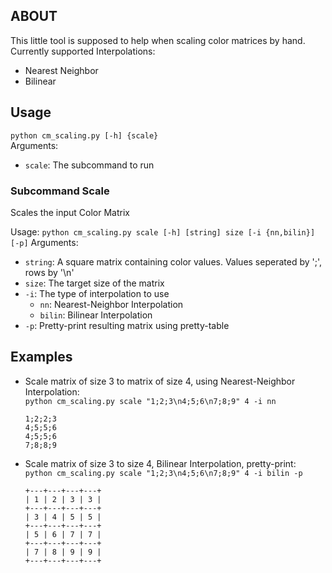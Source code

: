 ## ABOUT
This little tool is supposed to help when scaling color matrices by hand.<br>
Currently supported Interpolations:
- Nearest Neighbor
- Bilinear

## Usage
`python cm_scaling.py [-h] {scale}`<br>
Arguments:
- `scale`: The subcommand to run

### Subcommand Scale
Scales the input Color Matrix

Usage: `python cm_scaling.py scale [-h] [string] size [-i {nn,bilin}] [-p]`
Arguments:
- `string`: A square matrix containing color values. Values seperated by ';', rows by '\\n'
- `size`: The target size of the matrix
- `-i`: The type of interpolation to use
  - `nn`: Nearest-Neighbor Interpolation
  - `bilin`: Bilinear Interpolation
- `-p`: Pretty-print resulting matrix using pretty-table

## Examples
- Scale matrix of size 3 to matrix of size 4, using Nearest-Neighbor Interpolation:<br>
  `python cm_scaling.py scale "1;2;3\n4;5;6\n7;8;9" 4 -i nn`
  ```
  1;2;2;3
  4;5;5;6
  4;5;5;6
  7;8;8;9
  ```
- Scale matrix of size 3 to size 4, Bilinear Interpolation, pretty-print:<br>
  `python cm_scaling.py scale "1;2;3\n4;5;6\n7;8;9" 4 -i bilin -p`
  ```
  +---+---+---+---+
  | 1 | 2 | 3 | 3 |
  +---+---+---+---+
  | 3 | 4 | 5 | 5 |
  +---+---+---+---+
  | 5 | 6 | 7 | 7 |
  +---+---+---+---+
  | 7 | 8 | 9 | 9 |
  +---+---+---+---+
  ```
